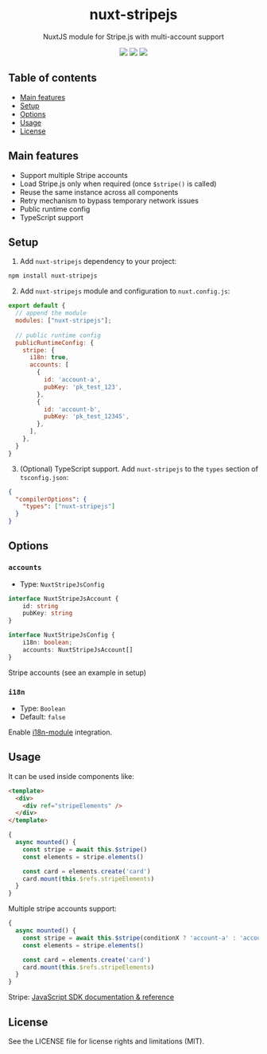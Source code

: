 <h1 align="center">
  nuxt-stripejs
</h1>
<p align="center">
  NuxtJS module for Stripe.js with multi-account support
</p>

<p align="center">
  <a href="https://www.npmjs.com/package/nuxt-stripejs"><img src="https://img.shields.io/npm/v/nuxt-stripejs?style=flat-square"></a> <a href="https://www.npmjs.com/package/nuxt-stripejs"><img src="https://img.shields.io/npm/dt/nuxt-stripejs?style=flat-square"></a> <a href="#"><img src="https://img.shields.io/github/license/dogchef-be/nuxt-stripejs?style=flat-square"></a>
</p>

## Table of contents
- [Main features](#main-features)
- [Setup](#setup)
- [Options](#options)
- [Usage](#usage)
- [License](#license)

## Main features

- Support multiple Stripe accounts
- Load Stripe.js only when required (once `$stripe()` is called)
- Reuse the same instance across all components
- Retry mechanism to bypass temporary network issues
- Public runtime config
- TypeScript support

## Setup

1. Add `nuxt-stripejs` dependency to your project:

```bash
npm install nuxt-stripejs
```

2. Add `nuxt-stripejs` module and configuration to `nuxt.config.js`:

```js
export default {
  // append the module
  modules: ["nuxt-stripejs"];
  
  // public runtime config
  publicRuntimeConfig: {
    stripe: {
      i18n: true,
      accounts: [
        {
          id: 'account-a',
          pubKey: 'pk_test_123',
        },
        {
          id: 'account-b',
          pubKey: 'pk_test_12345',
        },
      ],
    },
  }
}
```

3. (Optional) TypeScript support. Add `nuxt-stripejs` to the `types` section of `tsconfig.json`:

```json
{
  "compilerOptions": {
    "types": ["nuxt-stripejs"]
  }
}
```

## Options

### `accounts`

- Type: `NuxtStripeJsConfig`
```ts
interface NuxtStripeJsAccount {
    id: string
    pubKey: string
}

interface NuxtStripeJsConfig {
    i18n: boolean;
    accounts: NuxtStripeJsAccount[]
}
```

Stripe accounts (see an example in setup)

### `i18n`

- Type: `Boolean`
- Default: `false`

Enable [i18n-module](https://github.com/nuxt-community/i18n-module) integration.

## Usage

It can be used inside components like:

```html
<template>
  <div>
    <div ref="stripeElements" />
  </div>
</template>
```

```js
{
  async mounted() {
    const stripe = await this.$stripe()
    const elements = stripe.elements()

    const card = elements.create('card')
    card.mount(this.$refs.stripeElements)
  }
}
```

Multiple stripe accounts support:

```js
{
  async mounted() {
    const stripe = await this.$stripe(conditionX ? 'account-a' : 'account-b')
    const elements = stripe.elements()

    const card = elements.create('card')
    card.mount(this.$refs.stripeElements)
  }
}
```


Stripe: [JavaScript SDK documentation & reference](https://stripe.com/docs/js)

## License

See the LICENSE file for license rights and limitations (MIT).
